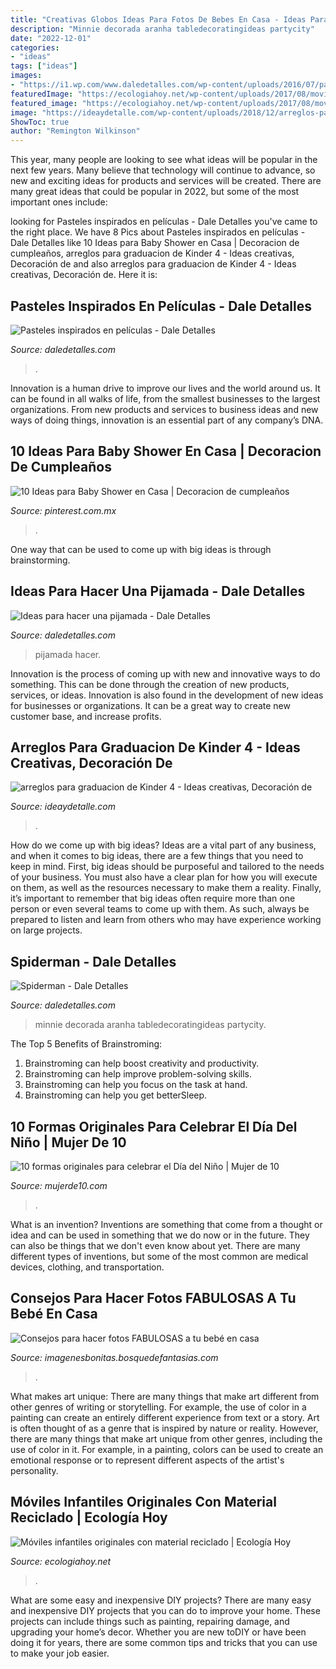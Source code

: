 ```yaml
---
title: "Creativas Globos Ideas Para Fotos De Bebes En Casa - Ideas Para Hacer Una Pijamada"
description: "Minnie decorada aranha tabledecoratingideas partycity"
date: "2022-12-01"
categories:
- "ideas"
tags: ["ideas"]
images:
- "https://i1.wp.com/www.daledetalles.com/wp-content/uploads/2016/07/pastel-de-princesa-sofia.jpg"
featuredImage: "https://ecologiahoy.net/wp-content/uploads/2017/08/moviles.jpg"
featured_image: "https://ecologiahoy.net/wp-content/uploads/2017/08/moviles.jpg"
image: "https://ideaydetalle.com/wp-content/uploads/2018/12/arreglos-para-graduacion-de-Kinder-4.jpg"
ShowToc: true
author: "Remington Wilkinson"
---
```



This year, many people are looking to see what ideas will be popular in the next few years. Many believe that technology will continue to advance, so new and exciting ideas for products and services will be created. There are many great ideas that could be popular in 2022, but some of the most important ones include: 

	

		
looking for Pasteles inspirados en películas - Dale Detalles you've came to the right place. We have 8 Pics about Pasteles inspirados en películas - Dale Detalles like 10 Ideas para Baby Shower en Casa | Decoracion de cumpleaños, arreglos para graduacion de Kinder 4 - Ideas creativas, Decoración de and also arreglos para graduacion de Kinder 4 - Ideas creativas, Decoración de. Here it is:
		
    
## Pasteles Inspirados En Películas - Dale Detalles

<img loading=lazy src="https://i1.wp.com/www.daledetalles.com/wp-content/uploads/2016/07/pastel-de-princesa-sofia.jpg" onerror="this.onerror=null;this.src='https://tse3.mm.bing.net/th?id=OIP.jzASleP_dxD5_OGTkswMFAHaHR&amp;pid=15.1';" alt="Pasteles inspirados en películas - Dale Detalles">

_Source: daledetalles.com_

>. 

	

Innovation is a human drive to improve our lives and the world around us. It can be found in all walks of life, from the smallest businesses to the largest organizations. From new products and services to business ideas and new ways of doing things, innovation is an essential part of any company’s DNA.

    
## 10 Ideas Para Baby Shower En Casa | Decoracion De Cumpleaños

<img loading=lazy src="https://i.pinimg.com/736x/cc/e5/b3/cce5b37fc9f6be1d00b9f20f552f7ec0.jpg" onerror="this.onerror=null;this.src='https://tse4.mm.bing.net/th?id=OIP.ASQZte7g7XwU86oisi-uRgHaHz&amp;pid=15.1';" alt="10 Ideas para Baby Shower en Casa | Decoracion de cumpleaños">

_Source: pinterest.com.mx_

>. 

	

One way that can be used to come up with big ideas is through brainstorming.

    
## Ideas Para Hacer Una Pijamada - Dale Detalles

<img loading=lazy src="https://i0.wp.com/www.daledetalles.com/wp-content/uploads/2016/02/pijamada.jpg" onerror="this.onerror=null;this.src='https://tse3.mm.bing.net/th?id=OIP.HILPdp7r4TeaHbd4PJGBvgHaKX&amp;pid=15.1';" alt="Ideas para hacer una pijamada - Dale Detalles">

_Source: daledetalles.com_

>pijamada hacer. 

	

Innovation is the process of coming up with new and innovative ways to do something. This can be done through the creation of new products, services, or ideas. Innovation is also found in the development of new ideas for businesses or organizations. It can be a great way to create new customer base, and increase profits.

    
## Arreglos Para Graduacion De Kinder 4 - Ideas Creativas, Decoración De

<img loading=lazy src="https://ideaydetalle.com/wp-content/uploads/2018/12/arreglos-para-graduacion-de-Kinder-4.jpg" onerror="this.onerror=null;this.src='https://tse4.mm.bing.net/th?id=OIP.nD2MUao9YGmAZIS3wB4xHwHaM9&amp;pid=15.1';" alt="arreglos para graduacion de Kinder 4 - Ideas creativas, Decoración de">

_Source: ideaydetalle.com_

>. 

	

How do we come up with big ideas?
Ideas are a vital part of any business, and when it comes to big ideas, there are a few things that you need to keep in mind. First, big ideas should be purposeful and tailored to the needs of your business. You must also have a clear plan for how you will execute on them, as well as the resources necessary to make them a reality. Finally, it’s important to remember that big ideas often require more than one person or even several teams to come up with them. As such, always be prepared to listen and learn from others who may have experience working on large projects.

    
## Spiderman - Dale Detalles

<img loading=lazy src="https://i0.wp.com/www.daledetalles.com/wp-content/uploads/2016/02/spiderman6.jpg" onerror="this.onerror=null;this.src='https://tse1.mm.bing.net/th?id=OIP.W-PoPl0XPCcf3zYvcHlhdwHaDv&amp;pid=15.1';" alt="Spiderman - Dale Detalles">

_Source: daledetalles.com_

>minnie decorada aranha tabledecoratingideas partycity. 

	

The Top 5 Benefits of Brainstroming:
1. Brainstroming can help boost creativity and productivity.
2. Brainstroming can help improve problem-solving skills.
3. Brainstroming can help you focus on the task at hand.
4. Brainstroming can help you get betterSleep.

    
## 10 Formas Originales Para Celebrar El Día Del Niño | Mujer De 10

<img loading=lazy src="http://www.mujerde10.com/wp-content/uploads/2016/04/d491714b26122159e1abe409cb4bc9e5.jpg" onerror="this.onerror=null;this.src='https://tse3.mm.bing.net/th?id=OIP.KLPX79jZ0MFNYBMwEUEkawAAAA&amp;pid=15.1';" alt="10 formas originales para celebrar el Día del Niño | Mujer de 10">

_Source: mujerde10.com_

>. 

	

What is an invention?
Inventions are something that come from a thought or idea and can be used in something that we do now or in the future. They can also be things that we don't even know about yet. There are many different types of inventions, but some of the most common are medical devices, clothing, and transportation.

    
## Consejos Para Hacer Fotos FABULOSAS A Tu Bebé En Casa

<img loading=lazy src="https://imagenesbonitas.bosquedefantasias.com/wp-content/uploads/2019/10/fotos-creativas-bebés-2.jpg" onerror="this.onerror=null;this.src='https://tse3.mm.bing.net/th?id=OIP.NwHE2YCs7yzHFU8TMauSlAHaHa&amp;pid=15.1';" alt="Consejos para hacer fotos FABULOSAS a tu bebé en casa">

_Source: imagenesbonitas.bosquedefantasias.com_

>. 

	

What makes art unique: There are many things that make art different from other genres of writing or storytelling. For example, the use of color in a painting can create an entirely different experience from text or a story.
Art is often thought of as a genre that is inspired by nature or reality. However, there are many things that make art unique from other genres, including the use of color in it. For example, in a painting, colors can be used to create an emotional response or to represent different aspects of the artist's personality.

    
## Móviles Infantiles Originales Con Material Reciclado | Ecología Hoy

<img loading=lazy src="https://ecologiahoy.net/wp-content/uploads/2017/08/moviles.jpg" onerror="this.onerror=null;this.src='https://tse2.mm.bing.net/th?id=OIP.S_U3gMiJ3f65OsYxGx1F1wHaFj&amp;pid=15.1';" alt="Móviles infantiles originales con material reciclado | Ecología Hoy">

_Source: ecologiahoy.net_

>. 

	

What are some easy and inexpensive DIY projects?
There are many easy and inexpensive DIY projects that you can do to improve your home. These projects can include things such as painting, repairing damage, and upgrading your home’s decor. Whether you are new toDIY or have been doing it for years, there are some common tips and tricks that you can use to make your job easier.

